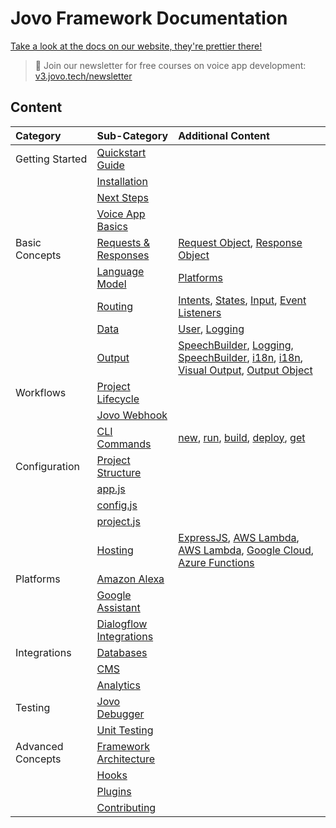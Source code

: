 # Jovo Framework Documentation

[Take a look at the docs on our website, they're prettier there!](https://v3.jovo.tech/docs/)

> 🚀 Join our newsletter for free courses on voice app development: [v3.jovo.tech/newsletter](https://v3.jovo.tech/newsletter)

## Content

| Category          | Sub-Category                                                  | Additional Content                                                                                                                                                                                                                                                                                                                                                   |
| :---------------- | :------------------------------------------------------------ | :------------------------------------------------------------------------------------------------------------------------------------------------------------------------------------------------------------------------------------------------------------------------------------------------------------------------------------------------------------------- |
| Getting Started   | [Quickstart Guide](./getting-started)                         | &nbsp;                                                                                                                                                                                                                                                                                                                                                               |
| &nbsp;            | [Installation](./getting-started/installation.md)             | &nbsp;                                                                                                                                                                                                                                                                                                                                                               |
| &nbsp;            | [Next Steps](./getting-started/next-steps.md)                 | &nbsp;                                                                                                                                                                                                                                                                                                                                                               |
| &nbsp;            | [Voice App Basics](./getting-started/voice-app-basics.md)     | &nbsp;                                                                                                                                                                                                                                                                                                                                                               |
| Basic Concepts    | [Requests & Responses](./basic-concepts/requests-responses)   | [Request Object](./basic-concepts/requests-responses/request.md), [Response Object](./basic-concepts/requests-responses/response.md)                                                                                                                                                                                                                                 |
| &nbsp;            | [Language Model](./basic-concepts/model)                      | [Platforms](./basic-concepts/model/platforms)                                                                                                                                                                                                                                                                                                                        |
| &nbsp;            | [Routing](./basic-concepts/routing)                           | [Intents](./basic-concepts/routing/intents.md), [States](./basic-concepts/routing/states.md), [Input](./basic-concepts/routing/input.md), [Event Listeners](./basic-concepts/routing/event-listeners.md)                                                                                                                                                             |
| &nbsp;            | [Data](./basic-concepts/data)                                 | [User](./basic-concepts/data/user.md), [Logging](./basic-concepts/data/logging.md)                                                                                                                                                                                                                                                                                   |
| &nbsp;            | [Output](./basic-concepts/output)                             | [SpeechBuilder](./basic-concepts/output/speechbuilder.md), [Logging](./basic-concepts/output/logging.md), [SpeechBuilder](./basic-concepts/output/speechbuilder.md), [i18n](./basic-concepts/output/i18n.md), [i18n](./basic-concepts/output/i18n.md), [Visual Output](./basic-concepts/output/visual-output.md), [Output Object](./basic-concepts/output/object.md) |
| Workflows         | [Project Lifecycle](./workflows/project-lifecycle.md)         | &nbsp;                                                                                                                                                                                                                                                                                                                                                               |
| &nbsp;            | [Jovo Webhook](./workflows/jovo-webhook.md)                   | &nbsp;                                                                                                                                                                                                                                                                                                                                                               |
| &nbsp;            | [CLI Commands](./tools/cli)                                   | [new](./tools/cli/new.md), [run](./tools/cli/run.md), [build](./tools/cli/build.md), [deploy](./tools/cli/deploy.md), [get](./tools/cli/get.md)                                                                                                                                                                                                                      |
| Configuration     | [Project Structure](./configuration/project-structure.md)     | &nbsp;                                                                                                                                                                                                                                                                                                                                                               |
| &nbsp;            | [app.js](./configuration/app-js.md)                           | &nbsp;                                                                                                                                                                                                                                                                                                                                                               |
| &nbsp;            | [config.js](./configuration/config-js.md)                     | &nbsp;                                                                                                                                                                                                                                                                                                                                                               |
| &nbsp;            | [project.js](./configuration/project-js.md)                   | &nbsp;                                                                                                                                                                                                                                                                                                                                                               |
| &nbsp;            | [Hosting](./configuration/hosting)                            | [ExpressJS](./configuration/hosting/express-js.md), [AWS Lambda](./configuration/hosting/aws-lambda.md), [AWS Lambda](./configuration/hosting/aws-lambda.md), [Google Cloud](./configuration/hosting/google-cloud-functions.md), [Azure Functions](./configuration/hosting/azure-functions.md)                                                                       |
| Platforms         | [Amazon Alexa](./platforms/amazon-alexa)                      | &nbsp;                                                                                                                                                                                                                                                                                                                                                               |
| &nbsp;            | [Google Assistant](./platforms/google-assistant)              | &nbsp;                                                                                                                                                                                                                                                                                                                                                               |
| &nbsp;            | [Dialogflow Integrations](./platforms/google-assistant)       | &nbsp;                                                                                                                                                                                                                                                                                                                                                               |
| Integrations      | [Databases](./integrations/databases)                         | &nbsp;                                                                                                                                                                                                                                                                                                                                                               |
| &nbsp;            | [CMS](./integrations/cms)                                     | &nbsp;                                                                                                                                                                                                                                                                                                                                                               |
| &nbsp;            | [Analytics](./integrations/analytics)                         | &nbsp;                                                                                                                                                                                                                                                                                                                                                               |
| Testing           | [Jovo Debugger](./tools/debugger.md)                          | &nbsp;                                                                                                                                                                                                                                                                                                                                                               |
| &nbsp;            | [Unit Testing](./workflows/unit-testing.md)                   | &nbsp;                                                                                                                                                                                                                                                                                                                                                               |
| Advanced Concepts | [Framework Architecture](./advanced-concepts/architecture.md) | &nbsp;                                                                                                                                                                                                                                                                                                                                                               |
| &nbsp;            | [Hooks](./advanced-concepts/hooks.md)                         | &nbsp;                                                                                                                                                                                                                                                                                                                                                               |
| &nbsp;            | [Plugins](./advanced-concepts/plugins.md)                     | &nbsp;                                                                                                                                                                                                                                                                                                                                                               |
| &nbsp;            | [Contributing](./advanced-concepts/contributing.md)           | &nbsp;                                                                                                                                                                                                                                                                                                                                                               |
